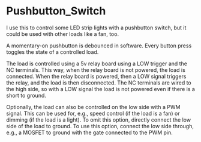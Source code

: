 # Pushbutton_Switch
I use this to control some LED strip lights with a pushbutton switch, but it could be used with other loads like a fan, too.

   A momentary-on pushbutton is debounced in software.  Every button press
   toggles the state of a controlled load.

   The load is controlled using a 5v relay board using a LOW trigger and the 
   NC terminals.  This way, when the relay board is not powered, the load is 
   connected.  When the relay board is powered, then a LOW signal triggers 
   the relay, and the load is then disconnected.  The NC terminals are wired 
   to the high side, so with a LOW signal the load is not powered even if 
   there is a short to ground.

   Optionally, the load can also be controlled on the low side with a PWM
   signal.  This can be used for, e.g., speed control (if the load is a fan)
   or dimming (if the load is a light).  To omit this option, directly
   connect the low side of the load to ground.  To use this option, connect
   the low side through, e.g., a MOSFET to ground with the gate connected to
   the PWM pin.
